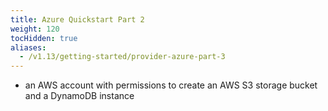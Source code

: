 ```yaml
---
title: Azure Quickstart Part 2
weight: 120
tocHidden: true
aliases:
  - /v1.13/getting-started/provider-azure-part-3
---
```


* an AWS account with permissions to create an AWS S3 storage bucket and a
  DynamoDB instance